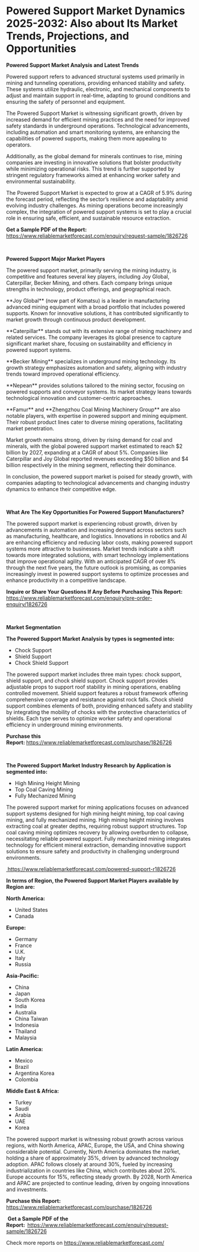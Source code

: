<p><h1>Powered Support Market Dynamics 2025-2032: Also about Its Market Trends, Projections, and Opportunities</h1></p><p><strong>Powered Support Market Analysis and Latest Trends</strong></p>
<p><p>Powered support refers to advanced structural systems used primarily in mining and tunneling operations, providing enhanced stability and safety. These systems utilize hydraulic, electronic, and mechanical components to adjust and maintain support in real-time, adapting to ground conditions and ensuring the safety of personnel and equipment.</p><p>The Powered Support Market is witnessing significant growth, driven by increased demand for efficient mining practices and the need for improved safety standards in underground operations. Technological advancements, including automation and smart monitoring systems, are enhancing the capabilities of powered supports, making them more appealing to operators. </p><p>Additionally, as the global demand for minerals continues to rise, mining companies are investing in innovative solutions that bolster productivity while minimizing operational risks. This trend is further supported by stringent regulatory frameworks aimed at enhancing worker safety and environmental sustainability. </p><p>The Powered Support Market is expected to grow at a CAGR of 5.9% during the forecast period, reflecting the sector’s resilience and adaptability amid evolving industry challenges. As mining operations become increasingly complex, the integration of powered support systems is set to play a crucial role in ensuring safe, efficient, and sustainable resource extraction.</p></p>
<p><strong>Get a Sample PDF of the Report:&nbsp;</strong> <a href="https://www.reliablemarketforecast.com/enquiry/request-sample/1826726?utm_campaign=2321&utm_medium=2&utm_source=Github&utm_content=ia&utm_term=18022025&utm_id=powered-support">https://www.reliablemarketforecast.com/enquiry/request-sample/1826726</a></p>
<p>&nbsp;</p>
<p><strong>Powered Support Major Market Players</strong></p>
<p><p>The powered support market, primarily serving the mining industry, is competitive and features several key players, including Joy Global, Caterpillar, Becker Mining, and others. Each company brings unique strengths in technology, product offerings, and geographical reach.</p><p>**Joy Global** (now part of Komatsu) is a leader in manufacturing advanced mining equipment with a broad portfolio that includes powered supports. Known for innovative solutions, it has contributed significantly to market growth through continuous product development.</p><p>**Caterpillar** stands out with its extensive range of mining machinery and related services. The company leverages its global presence to capture significant market share, focusing on sustainability and efficiency in powered support systems.</p><p>**Becker Mining** specializes in underground mining technology. Its growth strategy emphasizes automation and safety, aligning with industry trends toward improved operational efficiency.</p><p>**Nepean** provides solutions tailored to the mining sector, focusing on powered supports and conveyor systems. Its market strategy leans towards technological innovation and customer-centric approaches.</p><p>**Famur** and **Zhengzhou Coal Mining Machinery Group** are also notable players, with expertise in powered support and mining equipment. Their robust product lines cater to diverse mining operations, facilitating market penetration.</p><p>Market growth remains strong, driven by rising demand for coal and minerals, with the global powered support market estimated to reach $2 billion by 2027, expanding at a CAGR of about 5%. Companies like Caterpillar and Joy Global reported revenues exceeding $50 billion and $4 billion respectively in the mining segment, reflecting their dominance.</p><p>In conclusion, the powered support market is poised for steady growth, with companies adapting to technological advancements and changing industry dynamics to enhance their competitive edge.</p></p>
<p>&nbsp;</p>
<p><strong>What Are The Key Opportunities For Powered Support Manufacturers?</strong></p>
<p><p>The powered support market is experiencing robust growth, driven by advancements in automation and increasing demand across sectors such as manufacturing, healthcare, and logistics. Innovations in robotics and AI are enhancing efficiency and reducing labor costs, making powered support systems more attractive to businesses. Market trends indicate a shift towards more integrated solutions, with smart technology implementations that improve operational agility. With an anticipated CAGR of over 8% through the next five years, the future outlook is promising, as companies increasingly invest in powered support systems to optimize processes and enhance productivity in a competitive landscape.</p></p>
<p><strong>Inquire or Share Your Questions If Any Before Purchasing This Report:</strong> <a href="https://www.reliablemarketforecast.com/enquiry/pre-order-enquiry/1826726?utm_campaign=2321&utm_medium=2&utm_source=Github&utm_content=ia&utm_term=18022025&utm_id=powered-support">https://www.reliablemarketforecast.com/enquiry/pre-order-enquiry/1826726</a></p>
<p>&nbsp;</p>
<p><strong>Market Segmentation</strong></p>
<p><strong>The Powered Support Market Analysis by types is segmented into:</strong></p>
<p><ul><li>Chock Support</li><li>Shield Support</li><li>Chock Shield Support</li></ul></p>
<p><p>The powered support market includes three main types: chock support, shield support, and chock shield support. Chock support provides adjustable props to support roof stability in mining operations, enabling controlled movement. Shield support features a robust framework offering comprehensive coverage and resistance against rock falls. Chock shield support combines elements of both, providing enhanced safety and stability by integrating the mobility of chocks with the protective characteristics of shields. Each type serves to optimize worker safety and operational efficiency in underground mining environments.</p></p>
<p><strong>Purchase this Report:&nbsp;</strong><a href="https://www.reliablemarketforecast.com/purchase/1826726?utm_campaign=2321&utm_medium=2&utm_source=Github&utm_content=ia&utm_term=18022025&utm_id=powered-support">https://www.reliablemarketforecast.com/purchase/1826726</a></p>
<p>&nbsp;</p>
<p><strong>The Powered Support Market Industry Research by Application is segmented into:</strong></p>
<p><ul><li>High Mining Height Mining</li><li>Top Coal Caving Mining</li><li>Fully Mechanized Mining</li></ul></p>
<p><p>The powered support market for mining applications focuses on advanced support systems designed for high mining height mining, top coal caving mining, and fully mechanized mining. High mining height mining involves extracting coal at greater depths, requiring robust support structures. Top coal caving mining optimizes recovery by allowing overburden to collapse, necessitating reliable powered support. Fully mechanized mining integrates technology for efficient mineral extraction, demanding innovative support solutions to ensure safety and productivity in challenging underground environments.</p></p>
<p><a href="https://www.reliablemarketforecast.com/powered-support-r1826726?utm_campaign=2321&utm_medium=2&utm_source=Github&utm_content=ia&utm_term=18022025&utm_id=powered-support">&nbsp;https://www.reliablemarketforecast.com/powered-support-r1826726</a></p>
<p><strong>In terms of Region, the Powered Support Market Players available by Region are:</strong></p>
<p>
    <p> <strong> North America: </strong>
        <ul>
            <li>United States</li>
            <li>Canada</li>
        </ul>
        </p> 
    <p> <strong> Europe: </strong>
        <ul>
            <li>Germany</li>
            <li>France</li>
            <li>U.K.</li>
            <li>Italy</li>
            <li>Russia</li>
        </ul>
        </p> 
    <p> <strong> Asia-Pacific: </strong>
        <ul>
            <li>China</li>
            <li>Japan</li>
            <li>South Korea</li>
            <li>India</li>
            <li>Australia</li>
            <li>China Taiwan</li>
            <li>Indonesia</li>
            <li>Thailand</li>
            <li>Malaysia</li>
        </ul>
        </p> 
    <p> <strong> Latin America: </strong>
        <ul>
            <li>Mexico</li>
            <li>Brazil</li>
            <li>Argentina Korea</li>
            <li>Colombia</li>
        </ul>
        </p> 
    <p> <strong> Middle East & Africa: </strong>
        <ul>
            <li>Turkey</li>
            <li>Saudi</li>
            <li>Arabia</li>
            <li>UAE</li>
            <li>Korea</li>
        </ul>
    </p>
    </p>
<p><p>The powered support market is witnessing robust growth across various regions, with North America, APAC, Europe, the USA, and China showing considerable potential. Currently, North America dominates the market, holding a share of approximately 35%, driven by advanced technology adoption. APAC follows closely at around 30%, fueled by increasing industrialization in countries like China, which contributes about 20%. Europe accounts for 15%, reflecting steady growth. By 2028, North America and APAC are projected to continue leading, driven by ongoing innovations and investments.</p></p>
<p><strong>Purchase this Report: </strong><a href="https://www.reliablemarketforecast.com/purchase/1826726?utm_campaign=2321&utm_medium=2&utm_source=Github&utm_content=ia&utm_term=18022025&utm_id=powered-support">https://www.reliablemarketforecast.com/purchase/1826726</a></p>
<p>&nbsp;<strong>Get a Sample PDF of the Report:&nbsp;&nbsp;</strong><a href="https://www.reliablemarketforecast.com/enquiry/request-sample/1826726?utm_campaign=2321&utm_medium=2&utm_source=Github&utm_content=ia&utm_term=18022025&utm_id=powered-support">https://www.reliablemarketforecast.com/enquiry/request-sample/1826726</a></p>
<p><strong></strong></p>
<p>Check more reports on <a href="https://www.reliablemarketforecast.com/?utm_campaign=2321&utm_medium=2&utm_source=Github&utm_content=ia&utm_term=18022025&utm_id=powered-support">https://www.reliablemarketforecast.com/</a></p>